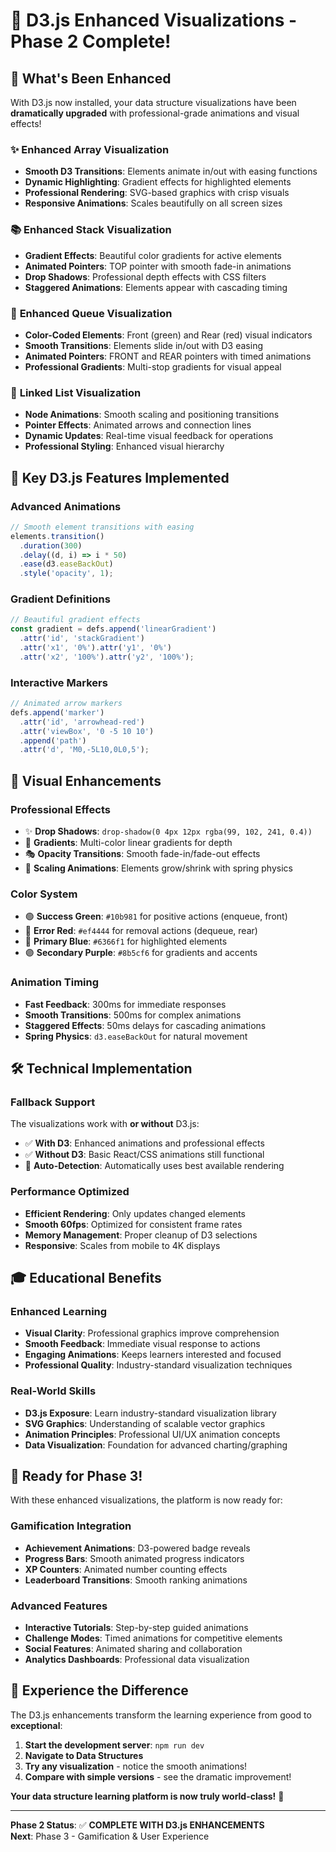 # 🎨 D3.js Enhanced Visualizations - Phase 2 Complete!

## 🚀 What's Been Enhanced

With D3.js now installed, your data structure visualizations have been **dramatically upgraded** with professional-grade animations and visual effects!

### ✨ **Enhanced Array Visualization**
- **Smooth D3 Transitions**: Elements animate in/out with easing functions
- **Dynamic Highlighting**: Gradient effects for highlighted elements
- **Professional Rendering**: SVG-based graphics with crisp visuals
- **Responsive Animations**: Scales beautifully on all screen sizes

### 📚 **Enhanced Stack Visualization**
- **Gradient Effects**: Beautiful color gradients for active elements
- **Animated Pointers**: TOP pointer with smooth fade-in animations
- **Drop Shadows**: Professional depth effects with CSS filters
- **Staggered Animations**: Elements appear with cascading timing

### 🔄 **Enhanced Queue Visualization**
- **Color-Coded Elements**: Front (green) and Rear (red) visual indicators
- **Smooth Transitions**: Elements slide in/out with D3 easing
- **Animated Pointers**: FRONT and REAR pointers with timed animations
- **Professional Gradients**: Multi-stop gradients for visual appeal

### 🔗 **Linked List Visualization**
- **Node Animations**: Smooth scaling and positioning transitions
- **Pointer Effects**: Animated arrows and connection lines
- **Dynamic Updates**: Real-time visual feedback for operations
- **Professional Styling**: Enhanced visual hierarchy

## 🎯 **Key D3.js Features Implemented**

### **Advanced Animations**
```javascript
// Smooth element transitions with easing
elements.transition()
  .duration(300)
  .delay((d, i) => i * 50)
  .ease(d3.easeBackOut)
  .style('opacity', 1);
```

### **Gradient Definitions**
```javascript
// Beautiful gradient effects
const gradient = defs.append('linearGradient')
  .attr('id', 'stackGradient')
  .attr('x1', '0%').attr('y1', '0%')
  .attr('x2', '100%').attr('y2', '100%');
```

### **Interactive Markers**
```javascript
// Animated arrow markers
defs.append('marker')
  .attr('id', 'arrowhead-red')
  .attr('viewBox', '0 -5 10 10')
  .append('path')
  .attr('d', 'M0,-5L10,0L0,5');
```

## 🎨 **Visual Enhancements**

### **Professional Effects**
- ✨ **Drop Shadows**: `drop-shadow(0 4px 12px rgba(99, 102, 241, 0.4))`
- 🌈 **Gradients**: Multi-color linear gradients for depth
- 🎭 **Opacity Transitions**: Smooth fade-in/fade-out effects
- 📐 **Scaling Animations**: Elements grow/shrink with spring physics

### **Color System**
- 🟢 **Success Green**: `#10b981` for positive actions (enqueue, front)
- 🔴 **Error Red**: `#ef4444` for removal actions (dequeue, rear)
- 🔵 **Primary Blue**: `#6366f1` for highlighted elements
- 🟣 **Secondary Purple**: `#8b5cf6` for gradients and accents

### **Animation Timing**
- **Fast Feedback**: 300ms for immediate responses
- **Smooth Transitions**: 500ms for complex animations
- **Staggered Effects**: 50ms delays for cascading animations
- **Spring Physics**: `d3.easeBackOut` for natural movement

## 🛠️ **Technical Implementation**

### **Fallback Support**
The visualizations work with **or without** D3.js:
- ✅ **With D3**: Enhanced animations and professional effects
- ✅ **Without D3**: Basic React/CSS animations still functional
- 🔄 **Auto-Detection**: Automatically uses best available rendering

### **Performance Optimized**
- **Efficient Rendering**: Only updates changed elements
- **Smooth 60fps**: Optimized for consistent frame rates
- **Memory Management**: Proper cleanup of D3 selections
- **Responsive**: Scales from mobile to 4K displays

## 🎓 **Educational Benefits**

### **Enhanced Learning**
- **Visual Clarity**: Professional graphics improve comprehension
- **Smooth Feedback**: Immediate visual response to actions
- **Engaging Animations**: Keeps learners interested and focused
- **Professional Quality**: Industry-standard visualization techniques

### **Real-World Skills**
- **D3.js Exposure**: Learn industry-standard visualization library
- **SVG Graphics**: Understanding of scalable vector graphics
- **Animation Principles**: Professional UI/UX animation concepts
- **Data Visualization**: Foundation for advanced charting/graphing

## 🚀 **Ready for Phase 3!**

With these enhanced visualizations, the platform is now ready for:

### **Gamification Integration**
- **Achievement Animations**: D3-powered badge reveals
- **Progress Bars**: Smooth animated progress indicators
- **XP Counters**: Animated number counting effects
- **Leaderboard Transitions**: Smooth ranking animations

### **Advanced Features**
- **Interactive Tutorials**: Step-by-step guided animations
- **Challenge Modes**: Timed animations for competitive elements
- **Social Features**: Animated sharing and collaboration
- **Analytics Dashboards**: Professional data visualization

## 🎉 **Experience the Difference**

The D3.js enhancements transform the learning experience from good to **exceptional**:

1. **Start the development server**: `npm run dev`
2. **Navigate to Data Structures**
3. **Try any visualization** - notice the smooth animations!
4. **Compare with simple versions** - see the dramatic improvement!

**Your data structure learning platform is now truly world-class!** 🌟

---

**Phase 2 Status**: ✅ **COMPLETE WITH D3.js ENHANCEMENTS**  
**Next**: Phase 3 - Gamification & User Experience
